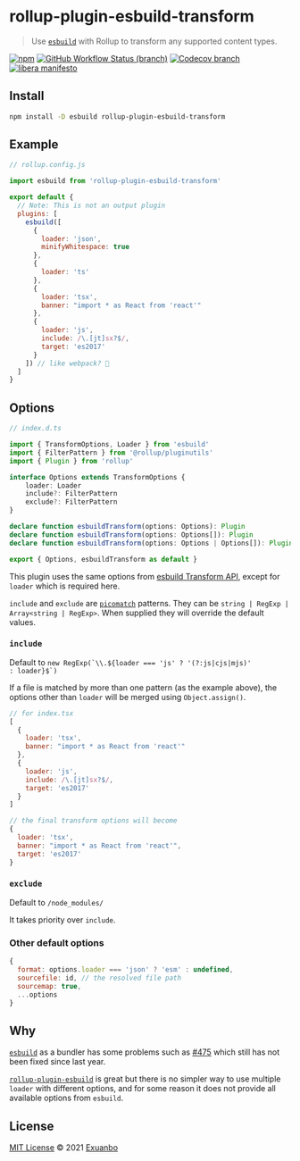 # rollup-plugin-esbuild-transform

> Use [`esbuild`](https://esbuild.github.io/api/#transform-api) with Rollup to transform any supported content types.

[![npm](https://img.shields.io/npm/v/rollup-plugin-esbuild-transform.svg)](https://www.npmjs.com/package/rollup-plugin-esbuild-transform)
[![GitHub Workflow Status (branch)](https://img.shields.io/github/workflow/status/exuanbo/rollup-plugin-esbuild-transform/Node.js%20CI/main.svg)](https://github.com/exuanbo/rollup-plugin-esbuild-transform/actions?query=workflow)
[![Codecov branch](https://img.shields.io/codecov/c/gh/exuanbo/rollup-plugin-esbuild-transform/main.svg?token=hyLDj7tMfT)](https://app.codecov.io/gh/exuanbo/rollup-plugin-esbuild-transform/)
[![libera manifesto](https://img.shields.io/badge/libera-manifesto-lightgrey.svg)](https://liberamanifesto.com)

## Install

```sh
npm install -D esbuild rollup-plugin-esbuild-transform
```

## Example

```js
// rollup.config.js

import esbuild from 'rollup-plugin-esbuild-transform'

export default {
  // Note: This is not an output plugin
  plugins: [
    esbuild([
      {
        loader: 'json',
        minifyWhitespace: true
      },
      {
        loader: 'ts'
      },
      {
        loader: 'tsx',
        banner: "import * as React from 'react'"
      },
      {
        loader: 'js',
        include: /\.[jt]sx?$/,
        target: 'es2017'
      }
    ]) // like webpack? 🤔
  ]
}
```

## Options

```ts
// index.d.ts

import { TransformOptions, Loader } from 'esbuild'
import { FilterPattern } from '@rollup/pluginutils'
import { Plugin } from 'rollup'

interface Options extends TransformOptions {
    loader: Loader
    include?: FilterPattern
    exclude?: FilterPattern
}

declare function esbuildTransform(options: Options): Plugin
declare function esbuildTransform(options: Options[]): Plugin
declare function esbuildTransform(options: Options | Options[]): Plugin

export { Options, esbuildTransform as default }
```

This plugin uses the same options from [esbuild Transform API](https://esbuild.github.io/api/#transform-api), except for `loader` which is required here.

`include` and `exclude` are [`picomatch`](https://github.com/micromatch/picomatch#globbing-features) patterns. They can be `string | RegExp | Array<string | RegExp>`. When supplied they will override the default values.

### `include`

Default to <code>new RegExp(\`\\\\.\${loader === 'js' ? '(?:js|cjs|mjs)' : loader}\$\`)</code>

If a file is matched by more than one pattern (as the example above), the options other than `loader` will be merged using `Object.assign()`.

```js
// for index.tsx
[
  {
    loader: 'tsx',
    banner: "import * as React from 'react'"
  },
  {
    loader: 'js',
    include: /\.[jt]sx?$/,
    target: 'es2017'
  }
]

// the final transform options will become
{
  loader: 'tsx',
  banner: "import * as React from 'react'",
  target: 'es2017'
}
```

### `exclude`

Default to `/node_modules/`

It takes priority over `include`.

### Other default options

```js
{
  format: options.loader === 'json' ? 'esm' : undefined,
  sourcefile: id, // the resolved file path
  sourcemap: true,
  ...options
}
```

## Why

[`esbuild`](https://esbuild.github.io/api/#build-api) as a bundler has some problems such as [#475](https://github.com/evanw/esbuild/issues/475) which still has not been fixed since last year.

[`rollup-plugin-esbuild`](https://github.com/egoist/rollup-plugin-esbuild) is great but there is no simpler way to use multiple `loader` with different options, and for some reason it does not provide all available options from `esbuild`.

## License

[MIT License](https://github.com/exuanbo/rollup-plugin-esbuild-transform/blob/main/LICENSE) © 2021 [Exuanbo](https://github.com/exuanbo)
